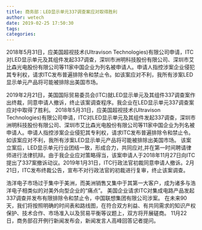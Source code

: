 ```yaml
---
title: 商务部：LED显示单元337调查案应对取得胜利
author: wetech
date: 2019-02-25 17:50:30
tags: 
categories: 
---
```

2018年5月31日，应美国超视技术(Ultravison Technologies)有限公司申请，ITC对LED显示单元及其组件发起337调查，深圳市洲明科技股份有限公司、深圳市艾比森光电股份有限公司等11家中国企业为列名被申请人。申请人指控涉案企业侵犯其专利权，请求ITC发布普遍排除令和禁止令。如该案应对不利，我所有涉案LED显示单元产品将可能被排除出美国市场。
<!-- more -->
2019年2月21日，美国国际贸易委员会(ITC)就LED显示单元及其组件337调查案作出终裁，同意申请人撤诉，终止该案调查程序。我企业在LED显示单元337调查案应对中取得了胜利。
2018年5月31日，应美国超视技术(Ultravison Technologies)有限公司申请，ITC对LED显示单元及其组件发起337调查，深圳市洲明科技股份有限公司、深圳市艾比森光电股份有限公司等11家中国企业为列名被申请人。申请人指控涉案企业侵犯其专利权，请求ITC发布普遍排除令和禁止令。如该案应对不利，我所有涉案LED显示单元产品将可能被排除出美国市场。
该案立案后，LED显示单元行业团结一致，形成合力，共同应对,并在第一时间聘请律师进行法律抗辩。由于我企业应对策略得当，该案申请人于2018年11月27日向ITC提出了337案撤诉动议。2019年1月31日，ITC行政法官初裁同意申请人撤诉。2月21日，ITC发布终裁公告，宣布不对行政法官的初裁进行复审，终止该案调查。
 
 
浩洋电子市场过于集中于美洲，而美洲销售又集中于其第一大客户，成为诸多与浩洋电子相类似的对美外向型企业的“痛点”。
美国企业请求ITC对集成电路产品发起337调查并发布有限排除令和禁止令，中国联想集团有限公司涉案。
在未来90天，我们将按照明确的时间表和路线图，在符合双方利益、有共同需求的知识产权保护、技术合作、市场准入以及贸易平衡等议题上，双方将开展磋商。
11月22日，商务部召开例行新闻发布会，新闻发言人高峰回答记者提问。
